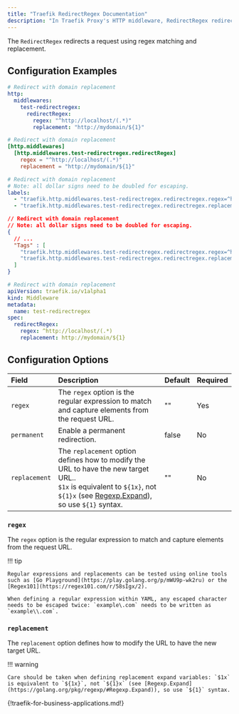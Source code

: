 ```yaml
---
title: "Traefik RedirectRegex Documentation"
description: "In Traefik Proxy's HTTP middleware, RedirectRegex redirecting clients to different locations. Read the technical documentation."
---
```


The `RedirectRegex` redirects a request using regex matching and replacement.

## Configuration Examples

```yaml tab="Structured (YAML)"
# Redirect with domain replacement
http:
  middlewares:
    test-redirectregex:
      redirectRegex:
        regex: "^http://localhost/(.*)"
        replacement: "http://mydomain/${1}"
```

```toml tab="Structured (TOML)"
# Redirect with domain replacement
[http.middlewares]
  [http.middlewares.test-redirectregex.redirectRegex]
    regex = "^http://localhost/(.*)"
    replacement = "http://mydomain/${1}"
```

```yaml tab="Labels"
# Redirect with domain replacement
# Note: all dollar signs need to be doubled for escaping.
labels:
  - "traefik.http.middlewares.test-redirectregex.redirectregex.regex=^http://localhost/(.*)"
  - "traefik.http.middlewares.test-redirectregex.redirectregex.replacement=http://mydomain/$${1}"
```

```json tab="Tags"
// Redirect with domain replacement
// Note: all dollar signs need to be doubled for escaping.
{
  // ...
  "Tags" : [
    "traefik.http.middlewares.test-redirectregex.redirectregex.regex=^http://localhost/(.*)"
    "traefik.http.middlewares.test-redirectregex.redirectregex.replacement=http://mydomain/$${1}"
  ]
}
```

```yaml tab="Kubernetes"
# Redirect with domain replacement
apiVersion: traefik.io/v1alpha1
kind: Middleware
metadata:
  name: test-redirectregex
spec:
  redirectRegex:
    regex: ^http://localhost/(.*)
    replacement: http://mydomain/${1}
```

## Configuration Options

<!-- markdownlint-disable MD013 -->

| Field                        | Description                                                                                                                                                                                                | Default | Required |
|:-----------------------------|:-----------------------------------------------------------------------------------------------------------------------------------------------------------------------------------------------------------|:--------|:---------|
| `regex` | The `regex` option is the regular expression to match and capture elements from the request URL.| "" | Yes |
| `permanent` | Enable a permanent redirection. | false | No |
| `replacement` | The `replacement` option defines how to modify the URL to have the new target URL..<br /> `$1x` is equivalent to `${1x}`, not `${1}x` (see [Regexp.Expand](https://golang.org/pkg/regexp/#Regexp.Expand)), so use `${1}` syntax. | "" | No |

### `regex`

The `regex` option is the regular expression to match and capture elements from the request URL.

!!! tip

    Regular expressions and replacements can be tested using online tools such as [Go Playground](https://play.golang.org/p/mWU9p-wk2ru) or the [Regex101](https://regex101.com/r/58sIgx/2).

    When defining a regular expression within YAML, any escaped character needs to be escaped twice: `example\.com` needs to be written as `example\\.com`.
    
### `replacement`

The `replacement` option defines how to modify the URL to have the new target URL.

!!! warning

    Care should be taken when defining replacement expand variables: `$1x` is equivalent to `${1x}`, not `${1}x` (see [Regexp.Expand](https://golang.org/pkg/regexp/#Regexp.Expand)), so use `${1}` syntax.

{!traefik-for-business-applications.md!}
